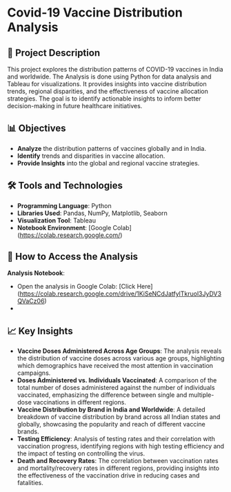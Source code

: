 # Covid-19 Vaccine Distribution Analysis

## 📜 Project Description
This project explores the distribution patterns of COVID-19 vaccines in India and worldwide. The Analysis is done using Python for data analysis and Tableau for visualizations. It provides insights into vaccine distribution trends, regional disparities, and the effectiveness of vaccine allocation strategies. The goal is to identify actionable insights to inform better decision-making in future healthcare initiatives.

## 📊 Objectives
- **Analyze** the distribution patterns of vaccines globally and in India.
- **Identify** trends and disparities in vaccine allocation.
- **Provide Insights** into the global and regional vaccine strategies.

## 🛠️ Tools and Technologies
- **Programming Language**: Python
- **Libraries Used**: Pandas, NumPy, Matplotlib, Seaborn
- **Visualization Tool**: Tableau
- **Notebook Environment**: [Google Colab] (https://colab.research.google.com/)

## 🚀 How to Access the Analysis
 **Analysis Notebook**:
   - Open the analysis in Google Colab: [Click Here] (https://colab.research.google.com/drive/1KiSeNCdJatfylTkruol3JyDV3QVaCz06)
   - 
## 📈 Key Insights
- **Vaccine Doses Administered Across Age Groups**: The analysis reveals the distribution of vaccine doses across various age groups, highlighting which demographics have received the most attention in vaccination campaigns.
- **Doses Administered vs. Individuals Vaccinated**: A comparison of the total number of doses administered against the number of individuals vaccinated, emphasizing the difference between single and multiple-dose vaccinations in different regions.
- **Vaccine Distribution by Brand in India and Worldwide**: A detailed breakdown of vaccine distribution by brand across all Indian states and globally, showcasing the popularity and reach of different vaccine brands.
- **Testing Efficiency**: Analysis of testing rates and their correlation with vaccination progress, identifying regions with high testing efficiency and the impact of testing on controlling the virus.
- **Death and Recovery Rates**: The correlation between vaccination rates and mortality/recovery rates in different regions, providing insights into the effectiveness of the vaccination drive in reducing cases and fatalities.


